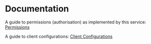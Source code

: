 # Documentation

A guide to permissions (authorisation) as implemented by this service:
[Permissions](permissions.md)

A guide to client configurations: [Client Configurations](client-configurations.md)
